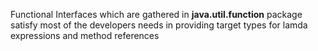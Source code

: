 Functional Interfaces which are gathered in **java.util.function** package satisfy most of the developers needs in providing target types for lamda expressions and method references



